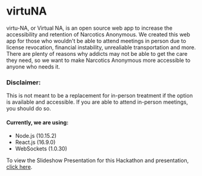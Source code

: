 # virtuNA

virtu-NA, or Virtual NA, is an open source web app to increase the accessibility and retention of Narcotics Anonymous. We created this web app for those who wouldn't be able to attend meetings in person due to license revocation, financial instability, unrealiable transportation and more. There are plenty of reasons why addicts may not be able to get the care they need, so we want to make Narcotics Anonymous more accessible to anyone who needs it. 

### Disclaimer:
This is not meant to be a replacement for in-person treatment if the option is available and accessible. If you are able to attend in-person meetings, you should do so. 

#### Currently, we are using:

- Node.js (10.15.2)
- React.js (16.9.0)
- WebSockets (1.0.30)

To view the Slideshow Presentation for this Hackathon and presentation, [click here].


[click here]: https://docs.google.com/presentation/d/1STCdpp1DvNJ0pFBCIP3G0Ytm4391v5Rvs7Pqs0SWUt0/edit?usp=sharing
